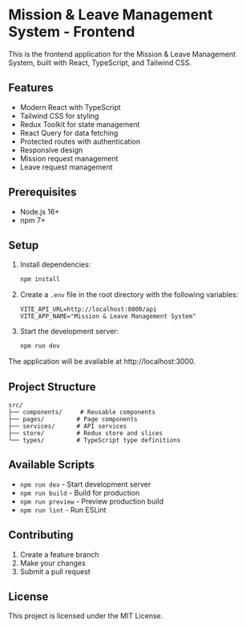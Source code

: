 # Mission & Leave Management System - Frontend

This is the frontend application for the Mission & Leave Management System, built with React, TypeScript, and Tailwind CSS.

## Features

- Modern React with TypeScript
- Tailwind CSS for styling
- Redux Toolkit for state management
- React Query for data fetching
- Protected routes with authentication
- Responsive design
- Mission request management
- Leave request management

## Prerequisites

- Node.js 16+
- npm 7+

## Setup

1. Install dependencies:
   ```bash
   npm install
   ```

2. Create a `.env` file in the root directory with the following variables:
   ```
   VITE_API_URL=http://localhost:8000/api
   VITE_APP_NAME="Mission & Leave Management System"
   ```

3. Start the development server:
   ```bash
   npm run dev
   ```

The application will be available at http://localhost:3000.

## Project Structure

```
src/
├── components/     # Reusable components
├── pages/         # Page components
├── services/      # API services
├── store/         # Redux store and slices
└── types/         # TypeScript type definitions
```

## Available Scripts

- `npm run dev` - Start development server
- `npm run build` - Build for production
- `npm run preview` - Preview production build
- `npm run lint` - Run ESLint

## Contributing

1. Create a feature branch
2. Make your changes
3. Submit a pull request

## License

This project is licensed under the MIT License.
